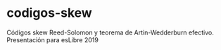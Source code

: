 # codigos-skew
Códigos skew Reed-Solomon y teorema de Artin-Wedderburn efectivo. Presentación para esLibre 2019
